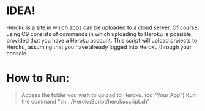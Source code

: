 # IDEA!

Heroku is a site in which apps can be uploaded to a cloud server. Of course, using C9 consists of commands in which uploading to Heroku is possible, provided that you have a Heroku account. This script will upload projects to Heroku, assuming that you have already logged into Heroku through your console.

# How to Run:
> Access the folder you wish to upload to Heroku. (cd "Your App")
> Run the command "sh ../HerokuScript/herokuscript.sh"
